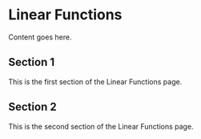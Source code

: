 # Linear Functions

Content goes here.

## Section 1

This is the first section of the Linear Functions page.

## Section 2

This is the second section of the Linear Functions page.

